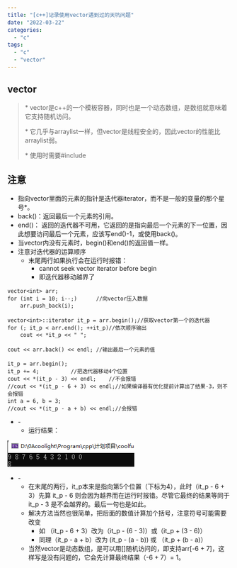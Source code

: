 ```yaml
---
title: "[c++]记录使用vector遇到过的天坑问题"
date: "2022-03-22"
categories: 
  - "c"
tags: 
  - "c"
  - "vector"
---
```


## vector

> \* vector是c++的一个模板容器，同时也是一个动态数组，是数组就意味着它支持随机访问。
> 
> \* 它几乎与arraylist一样，但vector是线程安全的，因此vector的性能比arraylist弱。
> 
> \* 使用时需要#include <vector>

## 注意

- 指向vector里面的元素的指针是迭代器iterator，而不是一般的变量的那个星号\*。
- back()：返回最后一个元素的引用。
- end()： 返回的迭代器不可用，它返回的是指向最后一个元素的下一位置，因此想要访问最后一个元素，应该写end()-1，或使用back()。
- 当vector内没有元素时，begin()和end()的返回值一样。
- 注意对迭代器的运算顺序
    - 末尾两行如果执行会在运行时报错：
        - cannot seek vector iterator before begin
        - 即迭代器移动越界了

```
vector<int> arr;
for (int i = 10; i--;)		//向vector压入数据
	arr.push_back(i);

vector<int>::iterator it_p = arr.begin();//获取vector第一个的迭代器
for (; it_p < arr.end(); ++it_p)//依次顺序输出
	cout << *it_p << " ";

cout << arr.back() << endl;	//输出最后一个元素的值

it_p = arr.begin();
it_p += 4;			//把迭代器移动4个位置
cout << *(it_p - 3) << endl;	//不会报错
//cout << *(it_p - 6 + 3) << endl;//如果编译器有优化提前计算出了结果-3，则不会报错
int a = 6, b = 3;
//cout << *(it_p - a + b) << endl;//会报错
```

- \-
    - 运行结果：

![](images/image-12.png)

- \-
    - 在末尾的两行，it\_p本来是指向第5个位置（下标为4），此时（it\_p - 6 + 3）先算 it\_p - 6 则会因为越界而在运行时报错。尽管它最终的结果等同于it\_p - 3 是不会越界的。最后一句也是如此。
    - 解决方法当然也很简单，把后面的数值计算加个括号，注意符号可能需要改变
        - 如 （it\_p - 6 + 3）改为（it\_p - (6 - 3)）或（it\_p + (3 - 6)）
        - 同理（it\_p - a + b）改为 (it\_p - (a - b)) 或 （it\_p + (b - a)）
    - 当然vector是动态数组，是可以用\[\]随机访问的，即支持arr\[-6 + 7\]，这样写是没有问题的，它会先计算最终结果（-6 + 7）= 1。
